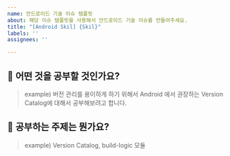 ```yaml
---
name: 안드로이드 기술 이슈 템플릿
about: 해당 이슈 템플릿을 사용해서 안드로이드 기술 이슈를 만들어주세요.
title: "[Android Skil] {Skil}"
labels: ''
assignees: ''

---
```


## 🫡 어떤 것을 공부할 것인가요? 
> example) 버전 관리를 용이하게 하기 위해서 Android 에서 권장하는 Version Catalog에 대해서 공부해보려고 합니다.

## 🤔 공부하는 주제는 뭔가요?
> example) Version Catalog, build-logic 모듈
